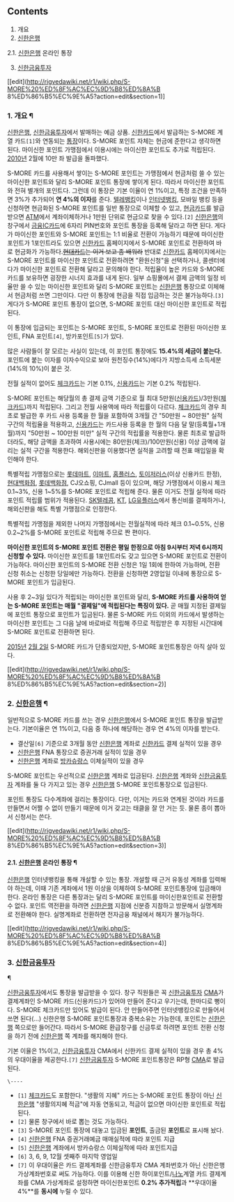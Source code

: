 ## Contents

    

1. 개요 
2. [신한은행](%EC%8B%A0%ED%95%9C%EC%9D%80%ED%96%89.md)
    

2.1. [신한은행](%EC%8B%A0%ED%95%9C%EC%9D%80%ED%96%89.md) 온라인 통장

3. [신한금융투자](%EC%8B%A0%ED%95%9C%EA%B8%88%EC%9C%B5%ED%88%AC%EC%9E%90.md)

[[edit](http://rigvedawiki.net/r1/wiki.php/S-MORE%20%ED%8F%AC%EC%9D%B8%ED%8A%B
8%ED%86%B5%EC%9E%A5?action=edit&section=1)]

### 1. 개요 ¶

[신한은행](%EC%8B%A0%ED%95%9C%EC%9D%80%ED%96%89.md),
[신한금융투자](%EC%8B%A0%ED%95%9C%EA%B8%88%EC%9C%B5%ED%88%AC%EC%9E%90.md)에서 발매하는
예금 상품. [신한카드](%EC%8B%A0%ED%95%9C%EC%B9%B4%EB%93%9C.md)에서 발급하는 S-MORE 계열
카드`[1]`와 연동되는 [통장](%ED%86%B5%EC%9E%A5.md)이다. S-MORE 포인트 자체는 현금에 준한다고 생각하면
된다. 마이신한 포인트 가맹점에서 이용시에는 마이신한 포인트도 추가로 적립된다. [2010년](2010%EB%85%84.md) 2월에
10만 좌 발급을 돌파했다.

  

S-MORE 카드를 사용해서 쌓이는 S-MORE 포인트는 가맹점에서 현금처럼 쓸 수 있는 마이신한 포인트와 달리 S-MORE 포인트 통장에
쌓이게 된다. 따라서 마이신한 포인트와 전혀 별개의 포인트다. 그런데 이 통장은 기본 이율이 연 1%이고, 특정 조건을 만족하면 3%가
추가되어 **연 4%의 이자**를 준다. [텔레뱅킹](%ED%85%94%EB%A0%88%EB%B1%85%ED%82%B9.md)이나
[인터넷뱅킹](%EC%9D%B8%ED%84%B0%EB%84%B7%EB%B1%85%ED%82%B9.md), 모바일 뱅킹 등을 신청하면
현금화된 S-MORE 포인트를 일반 통장으로 이체할 수 있고,
[현금카드](%ED%98%84%EA%B8%88%EC%B9%B4%EB%93%9C.md)를 발급받으면 [ATM](%ED%98%84%EA%B8%88%20%EC%9E%90%EB%8F%99%20%EC%9E%85%EC%B6%9C%EA%B8%88%EA%B8%B0.md)에서
계좌이체하거나 1만원 단위로 현금으로 찾을 수 있다.`[2]`
[신한은행](%EC%8B%A0%ED%95%9C%EC%9D%80%ED%96%89.md)의 창구에서
[금융IC카드](%EA%B8%88%EC%9C%B5IC%EC%B9%B4%EB%93%9C.md)에 6자리 PIN번호와 포인트 통장을 등록해
달라고 하면 된다. 게다가 마이신한 포인트와 S-MORE 포인트는 1:1 비율로 전환이 가능하기 때문에 마이신한 포인트가 1포인트라도 있으면
[신한카드](%EC%8B%A0%ED%95%9C%EC%B9%B4%EB%93%9C.md) 홈페이지에서 S-MORE 포인트로 전환하여 바로
현금화가 가능하다.<del>[현대카드](%ED%98%84%EB%8C%80%EC%B9%B4%EB%93%9C.md)는 이거 보고 좀
배워라</del> 반대로 [신한카드](%EC%8B%A0%ED%95%9C%EC%B9%B4%EB%93%9C.md) 홈페이지에서는
S-MORE 포인트를 마이신한 포인트로 전환하려면 "환원신청"을 선택하거나, 콜센터에다가 마이신한 포인트로 전환해 달라고 문의해야 한다.
적립율이 높은 카드와 S-MORE 카드를 보유하면 굉장한 시너지 효과를 내게 된다. 일부 쇼핑몰에서 결제 금액의 일정 비율만 쓸 수 있는
마이신한 포인트와 달리 S-MORE 포인트는 [신한은행](%EC%8B%A0%ED%95%9C%EC%9D%80%ED%96%89.md)
통장으로 이체해서 현금처럼 쓰면 그만이다. 다만 이 통장에 현금을 직접 입금하는 것은 불가능하다.`[3]` 게다가 S-MORE 포인트 통장이
없으면, S-MORE 포인트 대신 마이신한 포인트로 적립된다.

  

이 통장에 입금되는 포인트는 S-MORE 포인트, S-MORE 포인트로 전환된 마이신한 포인트, FNA 포인트`[4]`,
방카포인트`[5]`가 있다.

  

많은 사람들이 잘 모르는 사실이 있는데, 이 포인트 통장에도 **15.4%의 세금이 붙는다.** 포인트에 붙는 이자를 이자수익으로 보아
원천징수(14%)에다가 지방소득세 소득세분(14%의 10%)이 붙은 것.

  

전월 실적이 없어도 [체크카드](%EC%B2%B4%ED%81%AC%EC%B9%B4%EB%93%9C.md)는 기본 0.1%,
[신용카드](%EC%8B%A0%EC%9A%A9%EC%B9%B4%EB%93%9C.md)는 기본 0.2% 적립된다.

  

S-MORE 포인트는 해당월의 총 결제 금액 기준으로 월 최대 5만원([신용카드](%EC%8B%A0%EC%9A%A9%EC%B9%B4%EB%93%9C.md))/3만원([체크카드](%EC%B2%B4%ED%81%AC%EC%B9%B4%EB%93%9C.md))까지 적립된다.
그리고 전월 사용액에 따라 적립률이 다르다. [체크카드](%EC%B2%B4%ED%81%AC%EC%B9%B4%EB%93%9C.md)의
경우 최초로 발급한 후 카드 사용 등록을 한 월을 포함하여 3개월 간 "50만원 ~ 80만원" 실적 구간의 적립율을 적용하고,
[신용카드](%EC%8B%A0%EC%9A%A9%EC%B9%B4%EB%93%9C.md)는 카드사용 등록을 한 월의 다음 달
말(등록월+1개월)까지 "50만원 ~ 100만원 미만" 실적 구간의 적립률을 적용한다. 물론 최초로 발급하더라도, 해당 금액을 초과하여
사용시에는 80만원(체크)/100만원(신용) 이상 금액에 걸리는 실적 구간을 적용한다. 해외신판을 이용했다면 실적을 고려할 때 전표 매입일을
확인해야 한다.

  

특별적립 가맹점으로는 [롯데마트](%EB%A1%AF%EB%8D%B0%EB%A7%88%ED%8A%B8.md),
[이마트](%EC%9D%B4%EB%A7%88%ED%8A%B8.md),
[홈플러스](%ED%99%88%ED%94%8C%EB%9F%AC%EC%8A%A4.md),
[토이저러스](%ED%86%A0%EC%9D%B4%EC%A0%80%EB%9F%AC%EC%8A%A4.md)(이상 신용카드 한정),
[현대백화점](%ED%98%84%EB%8C%80%EB%B0%B1%ED%99%94%EC%A0%90.md),
[롯데백화점](%EB%A1%AF%EB%8D%B0%EC%87%BC%ED%95%91.md), CJ오쇼핑, CJmall 등이 있으며, 해당
가맹점에서 이용시 체크 0.1~3%, 신용 1~5%를 S-MORE 포인트로 적립해 준다. 물론 이거도 전월 실적에 따라 포인트 적립률 범위가
적용된다. [SK텔레콤](SK%ED%85%94%EB%A0%88%EC%BD%A4.md), [KT](KT.md),
[LG유플러스](LG%20U+.md)에서 통신비를 결제하거나, 해외신판을 해도 특별 가맹점으로 인정한다.

  

특별적립 가맹점을 제외한 나머지 가맹점에서는 전월실적에 따라 체크 0.1~0.5%, 신용 0.2~2%를 S-MORE 포인트로 적립해 주므로
짠 편이다.

  

**마이신한 포인트의 S-MORE 포인트 전환은 평일 한정으로 아침 9시부터 저녁 6시까지 신청할 수 있다.** 마이신한 포인트를 1포인트라도 갖고 있으면 S-MORE 포인트로 전환이 가능하다. 마이신한 포인트의 S-MORE 전환 신청은 1일 1회에 한하여 가능하며, 전환 신청 취소는 신청한 당일에만 가능하다. 전환을 신청하면 2영업일 이내에 통장으로 S-MORE 포인트가 입금된다.

  

사용 후 2~3일 있다가 적립되는 마이신한 포인트와 달리, **S-MORE 카드를 사용하여 얻는 S-MORE 포인트는 매월 "결제일"에
적립된다는 특징이 있다.** 곧 매월 지정된 결제일에 포인트 통장으로 포인트가 입금된다. 물론 S-MORE 카드 이외의 카드에서 발생하는
마이신한 포인트는 그 다음 날에 바로바로 적립해 주므로 적립받은 후 지정된 시간대에 S-MORE 포인트로 전환하면 된다.

  

[2015년](2015%EB%85%84.md) [2월 2일](2%EC%9B%94%202%EC%9D%BC.md) S-MORE 카드가
단종되었지만, S-MORE 포인트통장은 아직 살아 있다.

  

[[edit](http://rigvedawiki.net/r1/wiki.php/S-MORE%20%ED%8F%AC%EC%9D%B8%ED%8A%B
8%ED%86%B5%EC%9E%A5?action=edit&section=2)]

### 2. [신한은행](%EC%8B%A0%ED%95%9C%EC%9D%80%ED%96%89.md) ¶

일반적으로 S-MORE 카드를 쓰는 경우 [신한은행](%EC%8B%A0%ED%95%9C%EC%9D%80%ED%96%89.md)에서
S-MORE 포인트 통장을 발급받는다. 기본이율은 연 1%이고, 다음 중 하나에 해당하는 경우 연 4%의 이자를 받는다.

  

  * 결산일`[6]` 기준으로 3개월 동안 [신한은행](%EC%8B%A0%ED%95%9C%EC%9D%80%ED%96%89.md) 계좌로 [신한카드](%EC%8B%A0%ED%95%9C%EC%B9%B4%EB%93%9C.md) 결제 실적이 있을 경우
  * [신한은행](%EC%8B%A0%ED%95%9C%EC%9D%80%ED%96%89.md) FNA 통장으로 증권거래 실적이 있을 경우
  * [신한은행](%EC%8B%A0%ED%95%9C%EC%9D%80%ED%96%89.md) 계좌로 [방카슈랑스](%EB%B0%A9%EC%B9%B4%EC%8A%88%EB%9E%91%EC%8A%A4.md) 이체실적이 있을 경우  

S-MORE 포인트는 우선적으로 [신한은행](%EC%8B%A0%ED%95%9C%EC%9D%80%ED%96%89.md) 계좌로 입금된다.
[신한은행](%EC%8B%A0%ED%95%9C%EC%9D%80%ED%96%89.md) 계좌와
[신한금융투자](%EC%8B%A0%ED%95%9C%EA%B8%88%EC%9C%B5%ED%88%AC%EC%9E%90.md) 계좌를 둘 다
가지고 있는 경우 [신한은행](%EC%8B%A0%ED%95%9C%EC%9D%80%ED%96%89.md) S-MORE 포인트통장으로
입금된다.

  

포인트 통장도 다수계좌에 걸리는 통장이다. 다만, 이거는 카드와 연계된 것이라 카드를 만들면서 어쩔 수 없이 만들기 때문에 이거 갖고는
태클을 잘 안 거는 듯. 물론 종이 뽑아서 신청서는 쓴다.

  

[[edit](http://rigvedawiki.net/r1/wiki.php/S-MORE%20%ED%8F%AC%EC%9D%B8%ED%8A%B
8%ED%86%B5%EC%9E%A5?action=edit&section=3)]

#### 2.1. [신한은행](%EC%8B%A0%ED%95%9C%EC%9D%80%ED%96%89.md) 온라인 통장 ¶

[신한은행](%EC%8B%A0%ED%95%9C%EC%9D%80%ED%96%89.md) 인터넷뱅킹을 통해 개설할 수 있는 통장. 개설할
때 근거 유동성 계좌를 입력해야 하는데, 이때 기존 계좌에서 1원 이상을 이체하여 S-MORE 포인트통장에 입금해야 한다. 온라인 통장은
다른 통장과는 달리 S-MORE 포인트를 마이신한포인트로 전환할 수 없다. 포인트 역전환을 하려면
[신한은행](%EC%8B%A0%ED%95%9C%EC%9D%80%ED%96%89.md) 지점에 신분증 지참하고 방문해서 실명계좌로
전환해야 한다. 실명계좌로 전환하면 전자금융 채널에서 해지가 불가능하다.

  

[[edit](http://rigvedawiki.net/r1/wiki.php/S-MORE%20%ED%8F%AC%EC%9D%B8%ED%8A%B
8%ED%86%B5%EC%9E%A5?action=edit&section=4)]

### 3. [신한금융투자](%EC%8B%A0%ED%95%9C%EA%B8%88%EC%9C%B5%ED%88%AC%EC%9E%90.md)
¶

[신한금융투자](%EC%8B%A0%ED%95%9C%EA%B8%88%EC%9C%B5%ED%88%AC%EC%9E%90.md)에서도 통장을
발급받을 수 있다. 창구 직원들은 꼭
[신한금융투자](%EC%8B%A0%ED%95%9C%EA%B8%88%EC%9C%B5%ED%88%AC%EC%9E%90.md)
[CMA](CMA.md)가 결제계좌인 S-MORE 카드(신용카드)가 있어야 만들어 준다고 우기는데, 한마디로 뻥이다. S-MORE
체크카드만 있어도 발급이 된다. 안 만들어주면 인터넷뱅킹으로 만들어서 쓰면 된다(...) 신한은행 S-MORE 포인트통장과 중복소유는
가능한데, 포인트는 [신한은행](%EC%8B%A0%ED%95%9C%EC%9D%80%ED%96%89.md) 쪽으로만 들어간다. 따라서
S-MORE 환급창구를 신금투로 하려면 포인트 전환 신청을 하기 전에
[신한은행](%EC%8B%A0%ED%95%9C%EC%9D%80%ED%96%89.md) 쪽 계좌를 해지해야 한다.

  

기본 이율은 1%이고,
[신한금융투자](%EC%8B%A0%ED%95%9C%EA%B8%88%EC%9C%B5%ED%88%AC%EC%9E%90.md) CMA에서
신한카드 결제 실적이 있을 경우 총 4%의 우대이율을 제공한다.`[7]`
[신한금융투자](%EC%8B%A0%ED%95%9C%EA%B8%88%EC%9C%B5%ED%88%AC%EC%9E%90.md) S-MORE
포인트통장은 RP형 [CMA](CMA.md)로 발급된다.

`\----`

  * `[1]` [체크카드](%EC%B2%B4%ED%81%AC%EC%B9%B4%EB%93%9C.md)도 포함한다. "생활의 지혜" 카드는 S-MORE 포인트 통장이 아닌 [신한은행](%EC%8B%A0%ED%95%9C%EC%9D%80%ED%96%89.md) "생활의지혜 적금"에 자동 연동되고, 적금이 없으면 마이신한 포인트로 적립된다.
  * `[2]` 물론 창구에서 바로 뽑는 것도 가능하다.
  * `[3]` S-MORE 포인트 통장에 대놓고 입금된 **포인트**, 출금된 **포인트**로 표시해 놨다.
  * `[4]` [신한은행](%EC%8B%A0%ED%95%9C%EC%9D%80%ED%96%89.md) FNA 증권거래예금 매매실적에 따라 포인트 지급
  * `[5]` [신한은행](%EC%8B%A0%ED%95%9C%EC%9D%80%ED%96%89.md) 계좌에서 방카슈랑스 이체실적에 따라 포인트지급
  * `[6]` 3, 6, 9, 12월 셋째주 마지막 영업일
  * `[7]` 이 우대이율은 카드 결제계좌를 신한금융투자 CMA 계좌번호가 아닌 신한은행 가상계좌번호로 써도 가능하다. 이를 이용해 신한 하이포인트/[나노](%EB%82%98%EB%85%B8.md)계열 카드 결제계좌를 CMA 가상계좌로 설정하면 마이신한포인트 **0.2% 추가적립**과 **우대이율 4%**를 **동시에** 누릴 수 있다.

